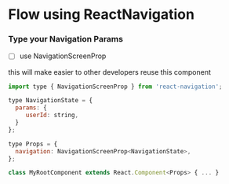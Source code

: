 # Flow using ReactNavigation

### Type your Navigation Params

- [ ] use NavigationScreenProp

this will make easier to other developers reuse this component

```jsx
import type { NavigationScreenProp } from 'react-navigation';

type NavigationState = {
  params: {
     userId: string,
  }
};

type Props = {
  navigation: NavigationScreenProp<NavigationState>,
};

class MyRootComponent extends React.Component<Props> { ... }
```
